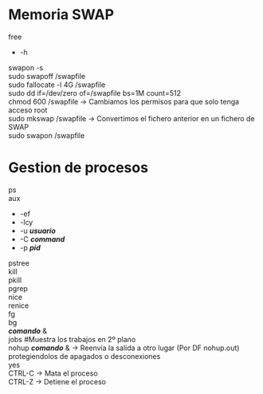 # Memoria SWAP
free  
  - -h

swapon -s  
sudo swapoff /swapfile  
sudo fallocate -l 4G /swapfile  
sudo dd if=/dev/zero of=/swapfile bs=1M count=512  
chmod 600 /swapfile → Cambiamos los permisos para que solo tenga acceso root  
sudo mkswap /swapfile → Convertimos el fichero anterior en un fichero de SWAP  
sudo swapon /swapfile  

# Gestion de procesos
ps  
aux  
  - -ef  
  - -lcy  
  - -u **_usuario_**  
  - -C **_command_**  
  - -p **_pid_**

pstree  
kill  
pkill  
pgrep  
nice  
renice  
fg  
bg  
**_comando_** &  
jobs #Muestra los trabajos en 2º plano  
nohup **_comando_** & → Reenvia la salida a otro lugar (Por DF nohup.out)   protegiendolos de apagados o desconexiones  
yes  
CTRL-C → Mata el proceso  
CTRL-Z → Detiene el proceso  
